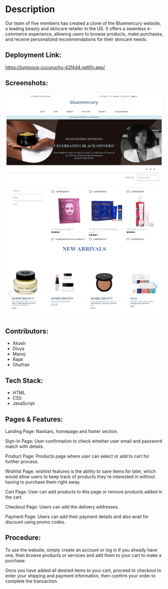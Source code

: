 
# Description


Our team of five members has created a clone of the Bluemercury website, a leading beauty and skincare retailer in the US. It offers a seamless e-commerce experience, allowing users to browse products, make purchases, and receive personalized recommendations for their skincare needs.











## Deployment Link:

https://luminous-cucurucho-42f444.netlify.app/

## Screenshots:

![sdfsdf](111.PNG)
![](333.PNG)
![](2222.PNG)





## Contributors:

- Akash
- Divya
- Manoj
- Rajat
- Ghufran

## Tech Stack:

- HTML
- CSS
- JavaScript

## Pages & Features:

Landing Page: Navbars, homepage and footer section.

Sign-In Page: User confirmation to check whether user email and password match with details.

Product Page: Products page where user can select or add to cart for further process.

 Wishlist Page: wishlist features is the ability to save items for later, which would allow users to keep track of products they're interested in without having to purchase them right away.

Cart Page: User can add products to this page or remove products added in the cart.

Checkout Page: Users can add the delivery addresses.

Payment Page: Users can add their payment details and also avail for discount using promo codes.




## Procedure:

To use the website, simply create an account or log in if you already have one, then browse products or services and add them to your cart to make a purchase.

Once you have added all desired items to your cart, proceed to checkout to enter your shipping and payment information, then confirm your order to complete the transaction.
